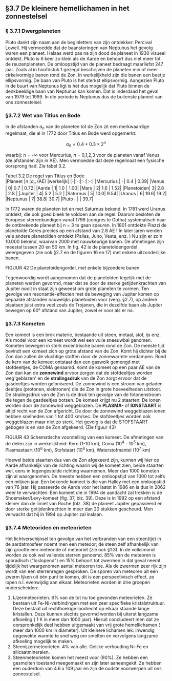 

## §3.7 De kleinere hemellichamen in het zonnestelsel

### § 3.7.1 Dwergplaneten

Pluto dankt zijn naam aan de beginletters van zijn ontdekker:
Percival Lowell. Hij vermoedde dat de baanstoringen van Neptunus het gevolg waren
een planeet. Helaas werd pas na zijn dood de planeet in 1930 visueel ontdekt. Pluto is 6 keer zo klein als de Aarde en behoort dus niet meer tot de reuzenplaneten. De omloopstijd van de planeet bedraagt maarliefst 247 jaar. Zoals al in hoofdstuk 1 gezegd beschrijven de planeten min of meer cirkelvormige banen rond de Zon. In werkelijkheid zijn die banen een beetje ellipsvormig. De baan van Pluto is het sterkst ellipsvormig. Aangezien Pluto in de buurt van Neptunus ligt is het dus mogelijk dat Pluto binnen de denkbeeldige baan van Neptunus kan komen. Dat is inderdaad het geval van 1979 tot 1999. In die periode is Neptunus dus de buitenste planeet van ons zonnestelsel.





### §3.7.2 Wet van Titius en Bode

In de afstanden $a_n$ van de planeten tot de Zon zit een merkwaardige regelmaat, die al in 1772 door Titius en Bode werd opgemerkt:

$$ a_n = 0.4 + 0.3 × 2^n $$

waarbij: n = -∞  voor Mercurius, *n* = 0,1,2,3 voor de planeten vanaf Venus (de afstanden zijn in AE). Men vermoedde dat deze regelmaat een fysische oorsprong had. Zie tabel 3.2.

Tabel	3.2	De regel van Titius en Bode		
|Planeet	|*n*	|$a_n$ (AE)	|werkelijk|
|-|:-:|:-:|:-:|
|Mercurius  |	-|	0.4 |	0.39|
|Venus      |	0|	0.7 |	0.72|
|Aarde      |	1|	1.0 |	1.00|
|Mars       |	2|	1.6 |	1.52|
|Planetoïden|	3|	2.8 |	2.8 | 
|Jupiter    |	4|	5.2 |	5.2 |
|Saturnus   |	5|	10.0|	9.54|
|Uranus     |	6|	19.6|	19.2|
|Neptunus   |	7|	38.8|	30.7|
|Pluto      |	 |	    |   39.7|

In 1772 waren de planeten tot en met Saturnus bekend. In 1781 werd Uranus ontdekt, die ook goed bleek te voldoen aan
de regel. Daarom besloten de Europese
sterrenkundigen vanaf 1796 (congres te Gotha) systematisch naar de ontbrekende planeet bij n = 3 te gaan speuren. In 1801 ontdekte Piazzi de planetoïde Ceres precies op een afstand van 2.8 AE ! In later jaren werden vele andere planetoïden ontdekt (Pallas, Juno, Vesta, enz. ) Nu zijn er zo'n 10.000 bekend, waarvan 2000 met nauwkeurige banen. De afmetingen zijn meestal tussen 20 en 50 km. In fig. 42 is de planetoïdengordel weergegeven (zie ook §2.7 en de figuren 16 en 17) met enkele uitzonderlijke banen.

FIGUUR 42 De planetoïdengordel, met enkele bijzondere banen


Tegenwoordig wordt aangenomen dat de planetoïden tegelijk met de planeten werden gevormd, maar dat ze door de sterke getijdenkrachten van Jupiter nooit in staat zijn geweest om grote planeten te vormen.
Ten gevolge van resonantie-effecten met de beweging van Jupiter komen op bepaalde afstanden nauwelijks planetoïden voor (verg. §2.7), op andere plaatsen juist extra veel zoals de Trojanen, die in dezelfde baan als Jupiter bewegen op 60° afstand van Jupiter, zowel er voor als er na.


### §3.7.3 Kometen
Een komeet is een brok materie, bestaande uit steen, metaal, stof, ijs enz. Als model voor een komeet wordt wel een vuile sneeuwbal genomen.
Kometen bewegen in sterk excentrische banen rond de Zon.
De meeste tijd bevindt een komeet zich op grote afstand van de Zon. Komt hij dichter bij de Zon dan zullen de vluchtige stoffen door de zonnewarmte verdampen. Rond de kern van de komeet ontstaat dan een gaswolk gemengd met stofdeeltjes, de COMA genaamd. Komt de komeet op een paar AE van de Zon dan kan de **zonnewind** ervoor zorgen dat de stofdeeltjes worden weg'geblazen' en de **stralingsdruk** van de Zon zorgt ervoor dat de gasdeeltjes worden geïoniseerd. De zonnewind is een stroom van geladen deeltjes (protonen, elektronen) die de Zon in grote hoeveelheden uitstoot. De stralingsdruk van de Zon is de druk ten gevolge van de fotonenstroom die tegen de gasdeeltjes botsen. De komeet krijgt nu 2 staarten: De ionen worden door de zonnewind weggeblazen. De **PLASMA-** of **IONSTAART** is altijd recht van de Zon afgericht. De door de zonnewind weggeblazen ionen hebben snelheden van 1 tot 400 km/sec.
De stofdeeltjes worden ook weggeblazen maar niet zo sterk. Het gevolg is dat de STOFSTAART gebogen is en van de Zon afgekeerd. (Zie figuur 43)

FIGUUR 43 Schematische voorstelling van een komeet. De afmetingen van de delen zijn in werkelijkheid: Kern (1-10 km), Coma ($10^4$ - $10^5$ km), Plasmastaart ($10^6$ km), Stofstaart ($10^6$ km), Waterstofmantel ($10^7$ km)

Hoewel beide staarten dus van de Zon afgekeerd zijn, kunnen wij hier op Aarde afhankelijk van de richting waarin wij de komeet zien, beide staarten wel, eens in tegengestelde richting waarnemen.
Meer dan 1000 kometen zijn al waargenomen. De meeste hebben een omloopstijd van 1000 tot zelfs een miljoen jaar. Een bekende komeet is die van Halley met een omloopstijd van 76 jaar. Hij passeerde de Aarde voor het laatst in 1986 en is dus in 2062 weer te verwachten.
Een komeet die in 1994 de aandacht zal trekken is de Shoemaker/Levy-komeet (fig. 37, blz. 39). Deze is in 1992 op een afstand kleiner dan de limiet van Roche (blz. 38) de planeet Jupiter gepasseerd en door sterke getijdenkrachten in meer dan 20 stukken gescheurd. Men verwacht dat hij in 1994 op Jupiter zal inslaan.

### §3.7.4 Meteoriden en meteorieten
Het lichtverschijnsel ten gevolge van het verbranden van een steen(tje) in de aardatmosfeer noemt men een meteoor; de steen zelf afhankelijk van zijn grootte een meteoride of meteoriet (zie ook §1.3). In de volksmond worden ze ook wel vallende sterren genoemd. 85% van de meteoren is sporadisch ("loslopend") en 15% behoort tot zwermen in dat geval neemt tijdelijk het waargenomen aantal meteoren toe. Als de zwermen zeer rijk zijn wordt van een sterrenregen gesproken. De sporen van meteoren uit een zwerm lijken uit één punt te komen, dit is een perspectivisch effect, ze lopen n.l. evenwijdig aan elkaar. Meteorieten worden in drie groepen onderscheiden:
1.	IJzermeteorieten. 6% van de tot nu toe gevonden meteorieten. Ze bestaan uit Fe-Ni-verbindingen met een zeer specifieke kristalstruktuur. Deze bestaat uit rechthoekige loodrecht op elkaar staande lange kristallen. Deze kunnen slechts gevormd worden bij uiterst langzame afkoeling ( 1 K in meer dan 1000 jaar). Hieruit
concludeert men dat ze oorspronkelijk deel hebben uitgemaakt van vrij grote hemellichamen ( meer dan 1000 km in diameter). Uit kleinere lichamen lek: inwendig opgewekte warmte te snel weg om smelten en vervolgens langzame afkoeling mogelijk te maken.
2.	Steenijzermeteorieten. 4% van alle. Gelijke verhouding Ni-Fe en silicaatmineralen.
3.	Steenmeteorieten komen het meest voor (90%). Ze hebben een gesmolten toestand
meegemaakt en zijn later aaneengekit. Ze hebben een ouderdom van 4.6 x 109 jaar en zijn de oudste voorwerpen uit ons zonnestelsel.


